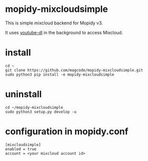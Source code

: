 # mopidy-mixcloudsimple
This is simple mixcloud backend for Mopidy v3.

It uses [youtube-dl](https://github.com/ytdl-org/youtube-dl) in the background to access Mixcloud.

# install
```
cd ~
git clone https://github.com/magcode/mopidy-mixcloudsimple.git
sudo python3 pip install -e mopidy-mixcloudsimple
```
# uninstall
```
cd ~/mopidy-mixcloudsimple
sudo python3 setup.py develop -u
```
# configuration in mopidy.conf
```
[mixcloudsimple]
enabled = true
account = <your mixcloud account id>
